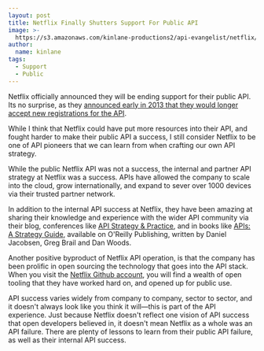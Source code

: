 ```yaml
---
layout: post
title: Netflix Finally Shutters Support For Public API
image: >-
  https://s3.amazonaws.com/kinlane-productions2/api-evangelist/netflix/netflix-logo.png
author:
  name: kinlane
tags:
  - Support
  - Public
---
```

Netflix officially announced they will be ending support for their public API. Its no surprise, as they [announced early in 2013 that they would longer accept new registrations for the API](http://apievangelist.com/2013/03/12/netflix-api-is-much-more-than-a-public-api/).

While I think that Netflix could have put more resources into their API, and fought harder to make their public API a success, I still consider Netflix to be one of API pioneers that we can learn from when crafting our own API strategy.

While the public Netflix API was not a success, the internal and partner API strategy at Netflix was a success. APIs have allowed the company to scale into the cloud, grow internationally, and expand to sever over 1000 devices via their trusted partner network.

In addition to the internal API success at Netflix, they have been amazing at sharing their knowledge and experience with the wider API community via their blog, conferences like [API Strategy & Practice](http://apistrategyconference.com/), and in books like [APIs: A Strategy Guide](http://shop.oreilly.com/product/0636920021223.do), available on O'Reilly Publishing, written by Daniel Jacobsen, Greg Brail and Dan Woods.

Another positive byproduct of Netflix API operation, is that the company has been prolific in open sourcing the technology that goes into the API stack. When you visit the [Netflix Github account](https://github.com/Netflix), you will find a wealth of open tooling that they have worked hard on, and opened up for public use.

API success varies widely from company to company, sector to sector, and it doesn't always look like you think it will—this is part of the API experience. Just because Netflix doesn't reflect one vision of API success that open developers believed in, it doesn't mean Netflix as a whole was an API failure. There are plenty of lessons to learn from their public API failure, as well as their internal API success.